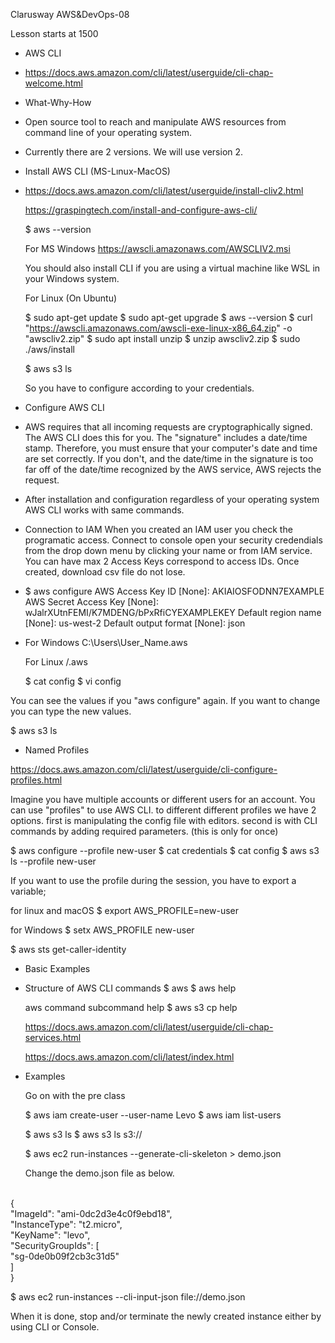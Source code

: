 Clarusway
AWS&DevOps-08

Lesson starts at 1500

* AWS CLI
- https://docs.aws.amazon.com/cli/latest/userguide/cli-chap-welcome.html

* What-Why-How

- Open source tool to reach and manipulate AWS resources from command line of your operating system.

- Currently there are 2 versions. We will use version 2.

* Install AWS CLI (MS-Lınux-MacOS)

- https://docs.aws.amazon.com/cli/latest/userguide/install-cliv2.html
 
  https://graspingtech.com/install-and-configure-aws-cli/

    $ aws --version
    
    For MS Windows
    https://awscli.amazonaws.com/AWSCLIV2.msi

    You should also install CLI if you are using a virtual machine like WSL in your Windows system.

    For Linux (On Ubuntu)
    
    $ sudo apt-get update
    $ sudo apt-get upgrade
    $ aws --version
    $ curl "https://awscli.amazonaws.com/awscli-exe-linux-x86_64.zip" -o "awscliv2.zip"
    $ sudo apt install unzip
    $ unzip awscliv2.zip
    $ sudo ./aws/install

    $ aws s3 ls

    So you have to configure according to your credentials.



* Configure AWS CLI

- AWS requires that all incoming requests are cryptographically signed. The AWS CLI does this for you. The "signature" includes a date/time stamp. Therefore, you must ensure that your computer's date and time are set correctly. If you don't, and the date/time in the signature is too far off of the date/time recognized by the AWS service, AWS rejects the request.

- After installation and configuration regardless of your operating system AWS CLI works with same commands.

- Connection to IAM
When you created an IAM user you check the programatic access.
Connect to console open your security credendials from the drop down menu by clicking your name or from IAM service.
You can have max 2 Access Keys correspond to access IDs. Once created, download csv file do not lose.


- $ aws configure
  AWS Access Key ID [None]: AKIAIOSFODNN7EXAMPLE
  AWS Secret Access Key [None]: wJalrXUtnFEMI/K7MDENG/bPxRfiCYEXAMPLEKEY
  Default region name [None]: us-west-2
  Default output format [None]: json

- For Windows 
  C:\Users\User_Name\.aws

  For Linux
  /.aws 
  
  $ cat config
  $ vi config

You can see the values if you "aws configure" again. If you want to change you can type the new values.

  $ aws s3 ls

- Named Profiles

https://docs.aws.amazon.com/cli/latest/userguide/cli-configure-profiles.html

Imagine you have multiple accounts or different users for an account. You can use "profiles" to use AWS CLI. to different different profiles we have 2 options. first is manipulating the config file with editors. second is with CLI commands by adding required parameters. (this is only for once)
  
  $ aws configure --profile new-user
  $ cat credentials
  $ cat config
  $ aws s3 ls --profile new-user

If you want to use the profile during the session, you have to export a variable;
  
  for linux and macOS
  $ export AWS_PROFILE=new-user
  
  for Windows
  $ setx AWS_PROFILE new-user

  $ aws sts get-caller-identity



* Basic Examples

- Structure of AWS CLI commands
  $ aws
  $ aws help
  
  aws command subcommand help
  $ aws s3 cp help

  https://docs.aws.amazon.com/cli/latest/userguide/cli-chap-services.html

  https://docs.aws.amazon.com/cli/latest/index.html

- Examples

  Go on with the pre class

  $ aws iam create-user --user-name Levo
  $ aws iam list-users

  $ aws s3 ls
  $ aws s3 ls s3://<bucket name>


  $ aws ec2 run-instances --generate-cli-skeleton > demo.json

  Change the demo.json file as below.
 <br>
{<br>
    "ImageId": "ami-0dc2d3e4c0f9ebd18",<br>
    "InstanceType": "t2.micro",<br>
    "KeyName": "levo",<br>
    "SecurityGroupIds": [<br>
        "sg-0de0b09f2cb3c31d5"<br>
    ]<br>
}<br>

  $ aws ec2 run-instances --cli-input-json file://demo.json

  When it is done, stop and/or terminate the newly created instance either by using CLI or Console. 
